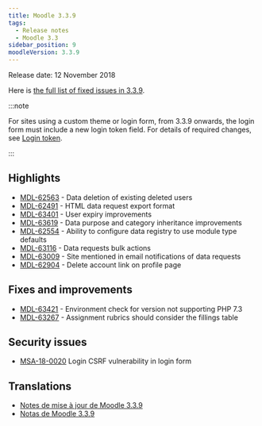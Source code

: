 ```yaml
---
title: Moodle 3.3.9
tags:
  - Release notes
  - Moodle 3.3
sidebar_position: 9
moodleVersion: 3.3.9
---
```


Release date: 12 November 2018

Here is [the full list of fixed issues in 3.3.9](https://moodle.atlassian.net/secure/IssueNavigator!executeAdvanced.jspa?jqlQuery=project+%3D+mdl+AND+resolution+%3D+fixed+AND+fixVersion+in+%28%223.3.9%22%29+ORDER+BY+priority+DESC&runQuery=true&clear=true).

:::note

For sites using a custom theme or login form, from 3.3.9 onwards, the login form must include a new login token field. For details of required changes, see [Login token](https://docs.moodle.org/dev/Login_token).

:::

## Highlights

- [MDL-62563](https://moodle.atlassian.net/browse/MDL-62563) - Data deletion of existing deleted users
- [MDL-62491](https://moodle.atlassian.net/browse/MDL-62491) - HTML data request export format
- [MDL-63401](https://moodle.atlassian.net/browse/MDL-63401) - User expiry improvements
- [MDL-63619](https://moodle.atlassian.net/browse/MDL-63619) - Data purpose and category inheritance improvements
- [MDL-62554](https://moodle.atlassian.net/browse/MDL-62554) - Ability to configure data registry to use module type defaults
- [MDL-63116](https://moodle.atlassian.net/browse/MDL-63116) - Data requests bulk actions
- [MDL-63009](https://moodle.atlassian.net/browse/MDL-63009) - Site mentioned in email notifications of data requests
- [MDL-62904](https://moodle.atlassian.net/browse/MDL-62904) - Delete account link on profile page

## Fixes and improvements

- [MDL-63421](https://moodle.atlassian.net/browse/MDL-63421) - Environment check for version not supporting PHP 7.3
- [MDL-63267](https://moodle.atlassian.net/browse/MDL-63267) - Assignment rubrics should consider the fillings table

## Security issues

- [MSA-18-0020](https://moodle.org/mod/forum/discuss.php?d=378731) Login CSRF vulnerability in login form

## Translations

- [Notes de mise à jour de Moodle 3.3.9](https://docs.moodle.org/fr/Notes_de_mise_à_jour_de_Moodle_3.3.9)
- [Notas de Moodle 3.3.9](https://docs.moodle.org/es/Notas_de_Moodle_3.3.9)
